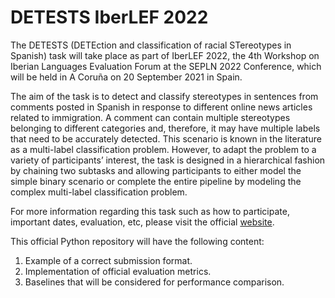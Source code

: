 # DETESTS IberLEF 2022

The DETESTS (DETEction and classification of racial STereotypes in Spanish) task will take place as part of IberLEF 2022, the 4th Workshop on Iberian Languages Evaluation Forum at the SEPLN 2022 Conference, which will be held in A Coruña on 20 September 2021 in Spain.

The aim of the task is to detect and classify stereotypes in sentences from comments posted in Spanish in response to different online news articles related to immigration. A comment can contain multiple stereotypes belonging to different categories and, therefore, it may have multiple labels that need to be accurately detected. This scenario is known in the literature as a multi-label classification problem. However, to adapt the problem to a variety of participants’ interest, the task is designed in a hierarchical fashion by chaining two subtasks and allowing participants to either model the simple binary scenario or complete the entire pipeline by modeling the complex multi-label classification problem.

For more information regarding this task such as how to participate, important dates, evaluation, etc, please visit the official [website](https://detestsiberlef.wixsite.com/detests).

This official Python repository will have the following content:

1. Example of a correct submission format.
2. Implementation of official evaluation metrics.
3. Baselines that will be considered for performance comparison.
